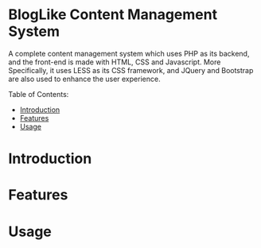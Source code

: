 # BlogLike Content Management System

A complete content management system which uses PHP as its backend, and the front-end is made with HTML, CSS and Javascript.
More Specifically, it uses LESS as its CSS framework, and JQuery and Bootstrap are also used to enhance the user experience.

Table of Contents:
- [Introduction](#introduction)
- [Features](#features)
- [Usage](#usage)

# Introduction

# Features

# Usage


